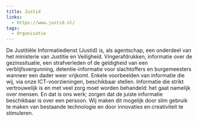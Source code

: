 ```yaml
---
title: Justid
links:
  - https://www.justid.nl/
tags:
  - Organisatie
---
```

De Justitiële Informatiedienst (Justid) is, als agentschap, een onderdeel van het ministerie van Justitie en Veiligheid. Vingerafdrukken, informatie over de gezinssituatie, een strafverleden of de geldigheid van een verblijfsvergunning, detentie-informatie voor slachtoffers en burgemeesters wanneer een dader weer vrijkomt. Enkele voorbeelden van informatie die wij, via onze ICT-voorzieningen, beschikbaar stellen. Informatie die strikt vertrouwelijk is en met veel zorg moet worden behandeld: het gaat namelijk over mensen. En dat is ons werk; zorgen dat de juiste informatie beschikbaar is over een persoon. Wij maken dit mogelijk door slim gebruik te maken van bestaande technologie en door innovaties en creativiteit te stimuleren.
